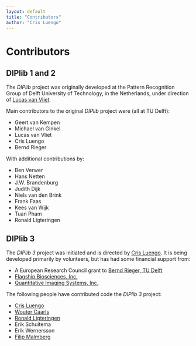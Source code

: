 ```yaml
---
layout: default
title: "Contributors"
author: "Cris Luengo"
---
```


<h1>Contributors</h1>

<h2>DIPlib 1 and 2</h2>

The *DIPlib* project was originally developed at the Pattern Recognition
Group of Delft University of Technology, in the Netherlands, under direction
of [Lucas van Vliet](https://www.tudelft.nl/en/faculty-of-applied-sciences/about-faculty/dean/lucas-van-vliet/).

Main contributors to the original *DIPlib* project were (all at TU Delft):
* Geert van Kempen
* Michael van Ginkel
* Lucas van Vliet
* Cris Luengo
* Bernd Rieger

With additional contributions by:
* Ben Verwer
* Hans Netten
* J.W. Brandenburg
* Judith Dijk
* Niels van den Brink
* Frank Faas
* Kees van Wijk
* Tuan Pham
* Ronald Ligteringen

<h2>DIPlib 3</h2>

The *DIPlib 3* project was initiated and is directed by [Cris Luengo](https://www.crisluengo.net).
It is being developed primarily by volunteers, but has had some financial support from:
* A European Research Council grant to [Bernd Rieger, TU Delft](http://homepage.tudelft.nl/z63s8/)
* [Flagship Biosciences, Inc.](http://www.flagshipbio.com)
* [Quantitative Imaging Systems, Inc.](http://www.qi-tissue.com)

The following people have contributed code the *DIPlib 3* project:
* [Cris Luengo](https://www.crisluengo.net)
* [Wouter Caarls](https://wouter.caarls.org)
* [Ronald Ligteringen](http://homepage.tudelft.nl/3a30t/)
* Erik Schuitema
* Erik Wernersson
* [Filip Malmberg](http://www.cb.uu.se/~filip/)
